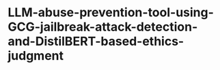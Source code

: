 # LLM-abuse-prevention-tool-using-GCG-jailbreak-attack-detection-and-DistilBERT-based-ethics-judgment